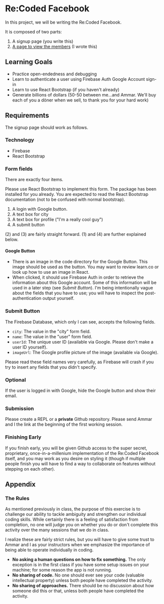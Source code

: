 # Re:Coded Facebook

In this project, we will be writing the Re:Coded Facebook.

It is composed of two parts:

1. A signup page (you write this)
2. [A page to view the members](https://recodedfacebook.web.app/facebook) (I wrote this)

## Learning Goals

- Practice open-endedness and debugging
- Learn to authenticate a user using Firebase Auth Google Account sign-in
- Learn to use React Bootstrap (if you haven't already)
- Generate billions of dollars (50-50 between me...and Ammar. We'll buy each of you a döner when we sell, to thank you for your hard work)

## Requirements

The signup page should work as follows.

### Technology

- Firebase
- React Bootstrap

### Form fields

There are exactly four items.

Please use React Bootstrap to implement this form. The package has been installed for you already. You are expected to read the React Bootstrap documentation (not to be confused with normal bootstrap).

1. A login with Google button.
2. A text box for city
3. A text box for profile ("I'm a really cool guy")
4. A submit button

(2) and (3) are fairly straight forward. (1) and (4) are further explained below.

#### Google Button

- There is an image in the code directory for the Google Button. This image should be used as the button. You may want to review learn.co or look up how to use an image in React.
- When clicked, it should use Firebase Auth in order to retrieve the information about this Google account. Some of this information will be used in a later step (see _Submit Button_). I'm being intentionally vague about the fields that you have to use; you will have to inspect the post-authentication output yourself.

### Submit Button

The Firebase Database, which only I can see, accepts the following fields.

- `city`: The value in the "city" form field.
- `name`: The value in the "user" form field.
- `userId`: The unique user ID (available via Google. Please don't make a user ID yourself).
- `imageUrl`: The Google profile picture of the image (available via Google).

Please read these field names very carefully, as Firebase will crash if you try to insert any fields that you didn't specify.

### Optional

If the user is logged in with Google, hide the Google button and show their email.

### Submission

Please create a REPL or a **private** Github repository. Please send Ammar and I the link at the beginning of the first working session.

### Finishing Early

If you finish early, you will be given Github access to the super secret, proprietary, once-in-a-millenium implementation of the Re:Coded Facebook itself, and you may work as you desire on styling it (though if multiple people finish you will have to find a way to collaborate on features without stepping on each other).

## Appendix

### The Rules

As mentioned previously in class, the purpose of this exercise is to challenge our ability to tackle ambiguity and strengthen our individual coding skills. While certainly there is a feeling of satisfaction from completion, no one will judge you on whether you do or don't complete this activity over the many sessions that we do in class.

I realize these are fairly strict rules, but you will have to give some trust to Ammar and I as your instructors when we emphasize the importance of being able to operate individually in coding.

- **No asking a human questions on how to fix something.** The only exception is in the first class if you have some setup issues on your machine; for some reason the app is not running.
- **No sharing of code.** No one should ever see your code (valuable intellectual property) unless both people have completed the activity.
- **No sharing of approaches.** There should be no discussion about how someone did this or that, unless both people have completed the activity.
